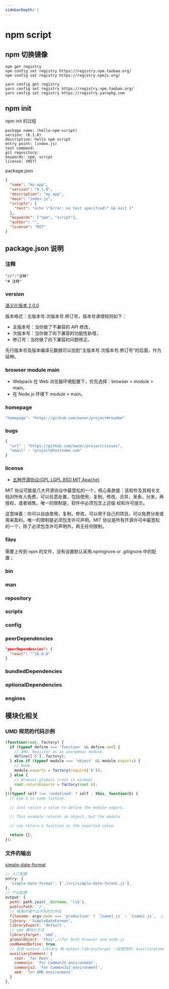 ```yaml
---
sidebarDepth: 1
---
```


# npm script

## npm 切换镜像

```shell
npm get registry
npm config set registry https://registry.npm.taobao.org/
npm config set registry https://registry.npmjs.org/

yarn config get registry
yarn config set registry https://registry.npm.taobao.org/
yarn config set registry https://registry.yarnpkg.com
```

## npm init

npm init 的过程

```text
package name: (hello-npm-script)
version: (0.1.0)
description: hello npm script
entry point: (index.js)
test command:
git repository:
keywords: npm, script
license: (MIT)
```

package.json

```json
{
  "name": "my-app",
  "version": "0.1.0",
  "description": "my app",
  "main": "index.js",
  "scripts": {
    "test": "echo \"Error: no test specified\" && exit 1"
  },
  "keywords": ["npm", "script"],
  "author": "",
  "license": "MIT"
}
```

## package.json 说明

### 注释

```shell
"//":"注释"
"# 注释"
```

### version

[语义化版本 2.0.0](https://semver.org/lang/zh-CN/)

版本格式：主版本号.次版本号.修订号，版本号递增规则如下：

- 主版本号：当你做了不兼容的 API 修改，
- 次版本号：当你做了向下兼容的功能性新增，
- 修订号：当你做了向下兼容的问题修正。

先行版本号及版本编译元数据可以加到“主版本号.次版本号.修订号”的后面，作为延伸。

### browser module main

- Webpack 在 Web 浏览器环境配置下，优先选择：browser > module > main，
- 在 Node.js 环境下 module > main。

### homepage

```js
"homepage": "https://github.com/owner/project#readme"
```

### bugs

```js
{ 
  "url" : "https://github.com/owner/project/issues",
  "email" : "project@hostname.com"
}
```
### license

- [五种开源协议(GPL,LGPL,BSD,MIT,Apache)](https://www.oschina.net/question/54100_9455)

MIT 协议可能是几大开源协议中最宽松的一个，核心条款是：该软件及其相关文档对所有人免费，可以任意处置，包括使用，复制，修改，合并，发表，分发，再授权，或者销售。唯一的限制是，软件中必须包含上述版 权和许可提示。

这意味着：你可以自由使用，复制，修改，可以用于自己的项目。可以免费分发或用来盈利。唯一的限制是必须包含许可声明。MIT 协议是所有开源许可中最宽松的一个，除了必须包含许可声明外，再无任何限制。

### files

需要上传到 npm 的文件，没有设置默认采用.npmignore or .gitignore.中的配置；

### bin

### man

### repository

### scripts

### config

### peerDependencies

```json
"peerDependencies": {
  "react": "^16.8.0"
}
```

### bundledDependencies

### optionalDependencies

### engines



## 模块化相关

### UMD 规范的代码示例

```js
(function(root, factory) {
  if (typeof define === 'function' && define.amd) {
    // AMD. Register as an anonymous module.
    define(['b'], factory);
  } else if (typeof module === 'object' && module.exports) {
    // Node.
    module.exports = factory(require('b'));
  } else {
    // Browser globals (root is window)
    root.returnExports = factory(root.b);
  }
})(typeof self !== 'undefined' ? self : this, function(b) {
  // Use b in some fashion.

  // Just return a value to define the module export.

  // This example returns an object, but the module

  // can return a function as the exported value.

  return {};
});
```

### 文件的输出

[simple-date-format](https://github.com/riversun/simple-date-format)

```js
// 入口配置
entry: {
  'simple-date-format': ['./src/simple-date-format.js'],
},
// 产出配置
output: {
  path: path.join(__dirname, 'lib'),
  publicPath: '/',
  // 根据环境产出不同的文件名
  filename: argv.mode === 'production' ? `[name].js` : `[name].js`,  //`[name].min.js`
  library: 'SimpleDateFormat',
  libraryExport: 'default',
  // umd 模块化方式
  libraryTarget: 'umd',
  globalObject: 'this',//for both browser and node.js
  umdNamedDefine: true,
  // 在和 output.library 和 output.libraryTarget 一起使用时，auxiliaryComment 选项允许用户向导出文件中插入注释
  auxiliaryComment: {
    root: 'for Root',
    commonjs: 'for CommonJS environment',
    commonjs2: 'for CommonJS2 environment',
    amd: 'for AMD environment'
  }
},
```
